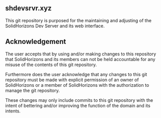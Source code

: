## shdevsrvr.xyz
This git repository is purposed for the maintaining and adjusting of the SolidHorizons Dev Server and its web interface.

## Acknowledgement
The user accepts that by using and/or making changes to this repository that SolidHorizons and its members can not be held accountable for any misuse of the contents of this git repository.

Furthermore does the user acknowledge that any changes to this git repository must be made with explicit permission of an owner of SolidHorizons or a member of SolidHorizons with the authorization to manage the git repository.

These changes may only include commits to this git repository with the intent of bettering and/or improving the function of the domain and its intents.